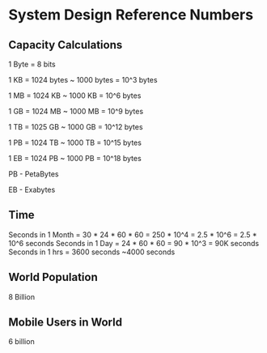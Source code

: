 # System Design Reference Numbers 

## Capacity Calculations
1 Byte = 8 bits

1 KB = 1024 bytes ~ 1000 bytes = 10^3 bytes

1 MB = 1024 KB ~ 1000 KB = 10^6 bytes

1 GB = 1024 MB ~ 1000 MB = 10^9 bytes

1 TB = 1025 GB ~ 1000 GB = 10^12 bytes 

1 PB = 1024 TB ~ 1000 TB = 10^15 bytes

1 EB = 1024 PB ~ 1000 PB = 10^18 bytes

PB - PetaBytes

EB - Exabytes 
 
## Time

Seconds in 1 Month = 30 * 24 * 60 * 60 = 250 * 10^4 = 2.5 * 10^6 = 2.5 * 10^6 seconds 
Seconds in 1 Day = 24 * 60 * 60 = 90 * 10^3 = 90K seconds
Seconds in 1 hrs = 3600 seconds ~4000 seconds

## World Population 
8 Billion     

## Mobile Users in World

6 billion 
  
